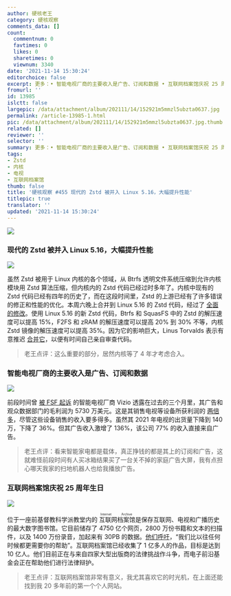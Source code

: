 ```yaml
---
author: 硬核老王
category: 硬核观察
comments_data: []
count:
  commentnum: 0
  favtimes: 0
  likes: 0
  sharetimes: 0
  viewnum: 3340
date: '2021-11-14 15:30:24'
editorchoice: false
excerpt: 更多：• 智能电视厂商的主要收入是广告、订阅和数据 • 互联网档案馆庆祝 25 周年生日
fromurl: ''
id: 13985
islctt: false
largepic: /data/attachment/album/202111/14/152921m5mmzl5ubzta0637.jpg
permalink: /article-13985-1.html
pic: /data/attachment/album/202111/14/152921m5mmzl5ubzta0637.jpg.thumb.jpg
related: []
reviewer: ''
selector: ''
summary: 更多：• 智能电视厂商的主要收入是广告、订阅和数据 • 互联网档案馆庆祝 25 周年生日
tags:
- Zstd
- 内核
- 电视
- 互联网档案馆
thumb: false
title: '硬核观察 #455 现代的 Zstd 被并入 Linux 5.16，大幅提升性能'
titlepic: true
translator: ''
updated: '2021-11-14 15:30:24'
---
```


![](/data/attachment/album/202111/14/152921m5mmzl5ubzta0637.jpg)


### 现代的 Zstd 被并入 Linux 5.16，大幅提升性能


![](/data/attachment/album/202111/14/152933y6z7evkvmkd2v2vv.jpg)


虽然 Zstd 被用于 Linux 内核的各个领域，从 Btrfs 透明文件系统压缩到允许内核模块用 Zstd 算法压缩，但内核内的 Zstd 代码已经过时多年了。内核中现有的 Zstd 代码已经有四年的历史了，而在这段时间里，Zstd 的上游已经有了许多错误的修正和性能的优化。本周六晚上合并到 Linux 5.16 的 Zstd 代码，经过了 [全面的修改](https://www.phoronix.com/scan.php?page=news_item&px=Zstd-Updated-For-Linux-5.16)。使用 Linux 5.16 的新 Zstd 代码，Btrfs 和 SquasFS 中的 Zstd 的解压速度可以提高 15%，F2FS 和 zRAM 的解压速度可以提高 20% 到 30% 不等，内核 Zstd 镜像的解压速度可以提高 35%。因为它的影响巨大，Linus Torvalds 表示有意推迟 [合并它](https://git.kernel.org/pub/scm/linux/kernel/git/torvalds/linux.git/commit/?id=c8c109546a19613d323a319d0c921cb1f317e629)，以便有时间自己亲自审查代码。



> 
> 老王点评：这么重要的部分，居然内核等了 4 年才考虑合入。
> 
> 
> 


### 智能电视厂商的主要收入是广告、订阅和数据


![](/data/attachment/album/202111/14/152951gkcmbra7n7cr4c47.jpg)


前段时间曾 [被 FSF 起诉](/article-13903-1.html) 的智能电视厂商 Vizio 透露在过去的三个月里，其广告和观众数据部门的毛利润为 5730 万美元。这是其销售电视等设备所获利润的 [两倍多](https://www.theverge.com/2021/11/10/22773073/vizio-acr-advertising-inscape-data-privacy-q3-2021)，尽管这些设备销售的收入要多得多。虽然其 2021 年电视的出货量下降到 140 万，下降了 36%。但其广告收入激增了 136%，该公司 77% 的收入直接来自广告。



> 
> 老王点评：看来智能家电都是载体，真正挣钱的都是其上的订阅和广告，这就难怪前段时间有人买冰箱结果买了一台关不掉的家庭广告大屏，我有点担心哪天我家的扫地机器人也给我播放广告。
> 
> 
> 


### 互联网档案馆庆祝 25 周年生日


![](/data/attachment/album/202111/14/153006vcg696eavcz1ovaa.jpg)


位于一座前基督教科学派教堂内的<ruby> 互联网档案馆 <rt>  Internet Archive </rt></ruby>是保存互联网、电视和广播历史的最大数字图书馆。它目前储存了 4750 亿个网页，2800 万份书籍和文本的扫描件，以及 1400 万份录音，加起来有 30PB 的数据。[他们呼吁](https://archive.org/donate/?origin=iawww-25thannvrsry)，“我们比以往任何时候都更需要你的帮助”。互联网档案馆已经收集了 1 亿多人的作品，目标是达到 10 亿人。他们目前正在与来自四家大型出版商的法律挑战作斗争，而电子前沿基金会正在帮助他们进行法律辩护。



> 
> 老王点评：互联网档案馆非常有意义，我尤其喜欢它的时光机，在上面还能找到我 20 多年前的第一个个人网站。
> 
> 
>